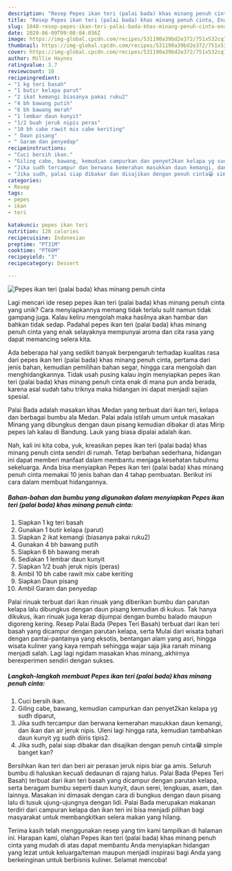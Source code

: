 ```yaml
---
description: "Resep Pepes ikan teri (palai bada) khas minang penuh cinta, Enak"
title: "Resep Pepes ikan teri (palai bada) khas minang penuh cinta, Enak"
slug: 1840-resep-pepes-ikan-teri-palai-bada-khas-minang-penuh-cinta-enak
date: 2020-06-09T09:08:04.036Z
image: https://img-global.cpcdn.com/recipes/531190a39bd2e372/751x532cq70/pepes-ikan-teri-palai-bada-khas-minang-penuh-cinta-foto-resep-utama.jpg
thumbnail: https://img-global.cpcdn.com/recipes/531190a39bd2e372/751x532cq70/pepes-ikan-teri-palai-bada-khas-minang-penuh-cinta-foto-resep-utama.jpg
cover: https://img-global.cpcdn.com/recipes/531190a39bd2e372/751x532cq70/pepes-ikan-teri-palai-bada-khas-minang-penuh-cinta-foto-resep-utama.jpg
author: Millie Haynes
ratingvalue: 3.7
reviewcount: 10
recipeingredient:
- "1 kg teri basah"
- "1 butir kelapa parut"
- "2 ikat kemangi biasanya pakai ruku2"
- "4 bh bawang putih"
- "6 bh bawang merah"
- "1 lembar daun kunyit"
- "1/2 buah jeruk nipis peras"
- "10 bh cabe rawit mix cabe keriting"
- " Daun pisang"
- " Garam dan penyedap"
recipeinstructions:
- "Cuci bersih ikan."
- "Giling cabe, bawang, kemudian campurkan dan penyet2kan kelapa yg sudh diparut,"
- "Jika sudh tercampur dan berwana kemerahan masukkan daun kemangi, dan ikan dan air jeruk nipis. Uleni lagi hingga rata, kemudian tambahkan daun kunyit yg sudh diiris tipis2."
- "Jika sudh, palai siap dibakar dan disajikan dengan penuh cinta😁 simple banget kan?"
categories:
- Resep
tags:
- pepes
- ikan
- teri

katakunci: pepes ikan teri 
nutrition: 128 calories
recipecuisine: Indonesian
preptime: "PT31M"
cooktime: "PT60M"
recipeyield: "3"
recipecategory: Dessert

---
```



![Pepes ikan teri (palai bada) khas minang penuh cinta](https://img-global.cpcdn.com/recipes/531190a39bd2e372/751x532cq70/pepes-ikan-teri-palai-bada-khas-minang-penuh-cinta-foto-resep-utama.jpg)

Lagi mencari ide resep pepes ikan teri (palai bada) khas minang penuh cinta yang unik? Cara menyiapkannya memang tidak terlalu sulit namun tidak gampang juga. Kalau keliru mengolah maka hasilnya akan hambar dan bahkan tidak sedap. Padahal pepes ikan teri (palai bada) khas minang penuh cinta yang enak selayaknya mempunyai aroma dan cita rasa yang dapat memancing selera kita.

Ada beberapa hal yang sedikit banyak berpengaruh terhadap kualitas rasa dari pepes ikan teri (palai bada) khas minang penuh cinta, pertama dari jenis bahan, kemudian pemilihan bahan segar, hingga cara mengolah dan menghidangkannya. Tidak usah pusing kalau ingin menyiapkan pepes ikan teri (palai bada) khas minang penuh cinta enak di mana pun anda berada, karena asal sudah tahu triknya maka hidangan ini dapat menjadi sajian spesial.

Palai Bada adalah masakan khas Medan yang terbuat dari ikan teri, kelapa dan berbagai bumbu ala Medan. Palai adala istilah umum untuk masakan Minang yang dibungkus dengan daun pisang kemudian dibakar di atas Mirip pepes lah kalau di Bandung. Lauk yang biasa dipalai adalah ikan.


Nah, kali ini kita coba, yuk, kreasikan pepes ikan teri (palai bada) khas minang penuh cinta sendiri di rumah. Tetap berbahan sederhana, hidangan ini dapat memberi manfaat dalam membantu menjaga kesehatan tubuhmu sekeluarga. Anda bisa menyiapkan Pepes ikan teri (palai bada) khas minang penuh cinta memakai 10 jenis bahan dan 4 tahap pembuatan. Berikut ini cara dalam membuat hidangannya.

<!--inarticleads1-->

##### Bahan-bahan dan bumbu yang digunakan dalam menyiapkan Pepes ikan teri (palai bada) khas minang penuh cinta:

1. Siapkan 1 kg teri basah
1. Gunakan 1 butir kelapa (parut)
1. Siapkan 2 ikat kemangi (biasanya pakai ruku2)
1. Gunakan 4 bh bawang putih
1. Siapkan 6 bh bawang merah
1. Sediakan 1 lembar daun kunyit
1. Siapkan 1/2 buah jeruk nipis (peras)
1. Ambil 10 bh cabe rawit mix cabe keriting
1. Siapkan  Daun pisang
1. Ambil  Garam dan penyedap


Palai rinuak terbuat dari ikan rinuak yang diberikan bumbu dan parutan kelapa lalu dibungkus dengan daun pisang kemudian di kukus. Tak hanya dikukus, ikan rinuak juga kerap dijumpai dengan bumbu balado maupun digoreng kering. Resep Palai Bada (Pepes Teri Basah) terbuat dari ikan teri basah yang dicampur dengan parutan kelapa, serta Mulai dari wisata bahari dengan pantai-pantainya yang eksotis, bentangan alam yang asri, hingga wisata kuliner yang kaya rempah sehingga wajar saja jika ranah minang menjadi salah. Lagi lagi ngidam masakan khas minang,.akhirnya berexperimen sendiri dengan sukses. 

<!--inarticleads2-->

##### Langkah-langkah membuat Pepes ikan teri (palai bada) khas minang penuh cinta:

1. Cuci bersih ikan.
1. Giling cabe, bawang, kemudian campurkan dan penyet2kan kelapa yg sudh diparut,
1. Jika sudh tercampur dan berwana kemerahan masukkan daun kemangi, dan ikan dan air jeruk nipis. Uleni lagi hingga rata, kemudian tambahkan daun kunyit yg sudh diiris tipis2.
1. Jika sudh, palai siap dibakar dan disajikan dengan penuh cinta😁 simple banget kan?


Bersihkan ikan teri dan beri air perasan jeruk nipis biar ga amis. Seluruh bumbu di haluskan kecuali dedaunan di rajang halus. Palai Bada (Pepes Teri Basah) terbuat dari ikan teri basah yang dicampur dengan parutan kelapa, serta beragam bumbu seperti daun kunyit, daun serei, lengkuas, asam, dan lainnya. Masakan ini dimasak dengan cara di bungkus dengan daun pisang lalu di tusuk ujung-ujungnya dengan lidi. Palai Bada merupakan makanan terdiri dari campuran kelapa dan ikan teri ini bisa menjadi pilihan bagi masyarakat untuk membangkitkan selera makan yang hilang. 

Terima kasih telah menggunakan resep yang tim kami tampilkan di halaman ini. Harapan kami, olahan Pepes ikan teri (palai bada) khas minang penuh cinta yang mudah di atas dapat membantu Anda menyiapkan hidangan yang lezat untuk keluarga/teman maupun menjadi inspirasi bagi Anda yang berkeinginan untuk berbisnis kuliner. Selamat mencoba!
